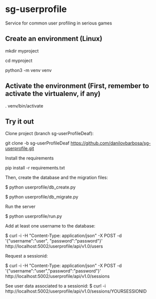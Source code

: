 # sg-userprofile
Service for common user profiling in serious games

## Create an environment (Linux)

mkdir myproject

cd myproject

python3 -m venv venv

## Activate the environment (First, remember to activate the virtualenv, if any)

. venv/bin/activate

## Try it out

Clone project (branch sg-userProfileDeaf):

git clone -b sg-userProfileDeaf https://github.com/danilovbarbosa/sg-userprofile.git

Install the requirements

pip install -r requirements.txt
 
Then, create the database and the migration files:

$ python userprofile/db_create.py

$ python userprofile/db_migrate.py

Run the server

$ python userprofile/run.py

Add at least one username to the database:

$ curl -i -H "Content-Type: application/json" -X POST -d '{"username":"user", "password":"password"}' http://localhost:5002/userprofile/api/v1.0/users

Request a sessionid:

$ curl -i -H "Content-Type: application/json" -X POST -d '{"username":"user","password":"password"}' http://localhost:5002/userprofile/api/v1.0/sessions

See user data associated to a sessionid:
$ curl -i http://localhost:5002/userprofile/api/v1.0/sessions/YOURSESSIONID
